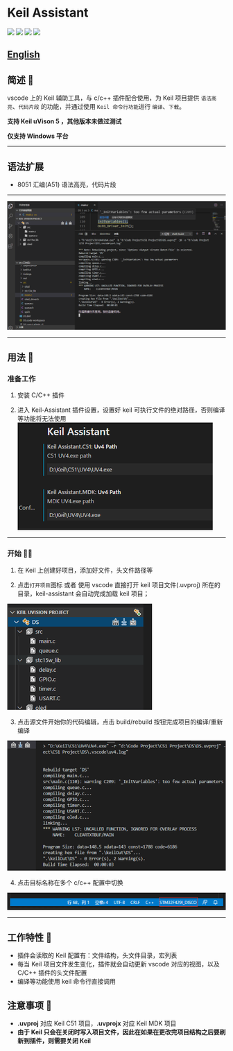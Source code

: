 # Keil Assistant

[![](https://vsmarketplacebadge.apphb.com/version/CL.keil-assistant.svg)](https://marketplace.visualstudio.com/items?itemName=CL.keil-assistant)      [![](https://vsmarketplacebadge.apphb.com/installs/CL.keil-assistant.svg)](https://marketplace.visualstudio.com/items?itemName=CL.keil-assistant)     [![](https://vsmarketplacebadge.apphb.com/downloads/CL.keil-assistant.svg)](https://marketplace.visualstudio.com/items?itemName=CL.keil-assistant)     [![](https://vsmarketplacebadge.apphb.com/rating/CL.keil-assistant.svg)](https://marketplace.visualstudio.com/items?itemName=CL.keil-assistant)

## [English](./README_EN.md)

## 简述 📑

vscode 上的 Keil 辅助工具，与 c/c++ 插件配合使用，为 Keil 项目提供 `语法高亮`、`代码片段` 的功能，并通过使用 `Keil 命令行功能`进行 `编译`、`下载`。

**支持 Keil uVison 5 ，其他版本未做过测试**  

**仅支持 Windows 平台**

***

## 语法扩展

* 8051 汇编(A51) 语法高亮，代码片段

***

![preview](./res/preview/preview.png)

***

## 用法 📖

### 准备工作

1. 安装 C/C++ 插件
> 
2. 进入 Keil-Assistant 插件设置，设置好 keil 可执行文件的绝对路径，否则编译等功能将无法使用
![setting](./res/preview/setting.png)

***

### 开始 🏃‍♀️

1. 在 Keil 上创建好项目，添加好文件，头文件路径等
> 
2. 点击`打开项目`图标 或者 使用 vscode 直接打开 keil 项目文件(.uvproj) 所在的目录，keil-assistant 会自动完成加载 keil 项目；

![load](./res/preview/load.png)

3. 点击源文件开始你的代码编辑，点击 build/rebuild 按钮完成项目的编译/重新编译

![rebuild](./res/preview/rebuild.png)

4. 点击目标名称在多个 c/c++ 配置中切换

![cpp_config](./res/preview/cpp_config.png)

***

## 工作特性 🎉

* 插件会读取的 Keil 配置有：文件结构，头文件目录，宏列表
* 每当 Keil 项目文件发生变化，插件就会自动更新 vscode 对应的视图，以及 C/C++ 插件的头文件配置
* 编译等功能使用 keil 命令行直接调用

## 注意事项 🚩

* **.uvproj** 对应 Keil C51 项目，**.uvprojx** 对应 Keil MDK 项目
* **由于 Keil 只会在关闭时写入项目文件，因此在如果在更改完项目结构之后要刷新到插件，则需要关闭 Keil**
